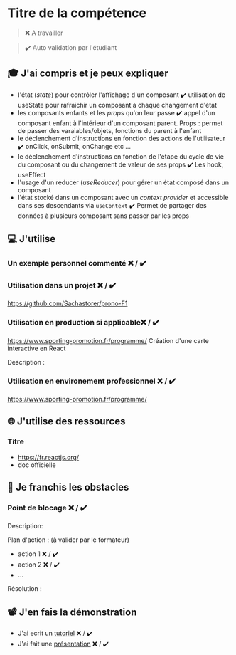 # Titre de la compétence

> ❌ A travailler

> ✔️ Auto validation par l'étudiant

## 🎓 J'ai compris et je peux expliquer

- l'état (_state_) pour contrôler l'affichage d'un composant ✔️
 utilisation de useState pour rafraichir un composant à chaque changement d'état
- les composants enfants et les _props_ qu'on leur passe ✔️
  appel d'un composant enfant à l'intérieur d'un composant parent. Props : permet de passer des varaiables/objets, fonctions du parent à l'enfant
- le déclenchement d'instructions en fonction des actions de l'utilisateur ✔️ 
  onClick, onSubmit, onChange etc ...
- le déclenchement d'instructions en fonction de l'étape du cycle de vie du composant ou du changement de valeur de ses props ✔️
  Les hook, useEffect
- l'usage d'un reducer (_useReducer_) pour gérer un état composé dans un composant
- l'état stocké dans un composant avec un _context provider_ et accessible dans ses descendants via `useContext`  ✔️
 Permet de partager des données à plusieurs composant sans passer par les props 

## 💻 J'utilise

### Un exemple personnel commenté ❌ / ✔️

### Utilisation dans un projet ❌ / ✔️

https://github.com/Sachastorer/prono-F1

### Utilisation en production si applicable❌ / ✔️

https://www.sporting-promotion.fr/programme/
Création d'une carte interactive en React

Description :

### Utilisation en environement professionnel ❌ / ✔️
https://www.sporting-promotion.fr/programme/

## 🌐 J'utilise des ressources

### Titre

- https://fr.reactjs.org/
- doc officielle

## 🚧 Je franchis les obstacles

### Point de blocage ❌ / ✔️

Description:

Plan d'action : (à valider par le formateur)

- action 1 ❌ / ✔️
- action 2 ❌ / ✔️
- ...

Résolution :

## 📽️ J'en fais la démonstration

- J'ai ecrit un [tutoriel](...) ❌ / ✔️
- J'ai fait une [présentation](...) ❌ / ✔️
